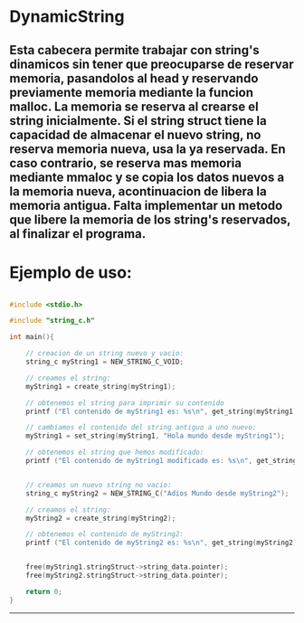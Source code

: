 # DynamicString
Esta cabecera  permite trabajar con string's dinamicos sin tener que preocuparse de reservar memoria, pasandolos al head y reservando previamente memoria mediante la funcion malloc.
La memoria se reserva al crearse el string inicialmente. Si el string struct tiene la capacidad de almacenar el nuevo string, no reserva memoria nueva, usa la ya reservada. En caso contrario, se reserva mas memoria mediante mmaloc y se copia los datos nuevos a la memoria nueva, acontinuacion de libera la memoria antigua.
Falta implementar un metodo que libere la memoria de los string's reservados, al finalizar el programa.
----

# Ejemplo de uso:
```C

#include <stdio.h>

#include "string_c.h"

int main(){

    // creacion de un string nuevo y vacio:
    string_c myString1 = NEW_STRING_C_VOID;

    // creamos el string:
    myString1 = create_string(myString1);

    // obtenemos el string para imprimir su contenido
    printf ("El contenido de myString1 es: %s\n", get_string(myString1));

    // cambiamos el contenido del string antiguo a uno nuevo:
    myString1 = set_string(myString1, "Hola mundo desde myString1");

    // obtenemos el string que hemos modificado:
    printf ("El contenido de myString1 modificado es: %s\n", get_string(myString1));


    // creamos un nuevo string no vacio:
    string_c myString2 = NEW_STRING_C("Adios Mundo desde myString2");

    // creamos el string:
    myString2 = create_string(myString2);

    // obtenemos el contenido de myString2:
    printf ("El contenido de myString2 es: %s\n", get_string(myString2));


    free(myString1.stringStruct->string_data.pointer);
    free(myString2.stringStruct->string_data.pointer);

    return 0;
}

```


----